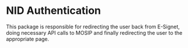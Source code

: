 # NID Authentication

This package is responsible for redirecting the user back from E-Signet, doing necessary API calls to MOSIP and finally redirecting the user to the appropriate page.